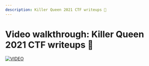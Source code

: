 ```yaml
---
description: Killer Queen 2021 CTF writeups 💜
---
```


# Video walkthrough: Killer Queen 2021 CTF writeups 💜

[![VIDEO](https://img.youtube.com/vi/xOHLniVJsJY/0.jpg)](https://youtu.be/xOHLniVJsJY "Killer Queen 2021 CTF")
